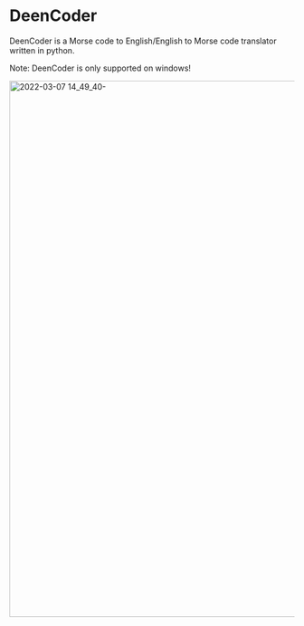 # DeenCoder
DeenCoder is a Morse code to English/English to Morse code translator written in python.

Note: DeenCoder is only supported on windows!

<img width="947" alt="2022-03-07 14_49_40-" src="https://user-images.githubusercontent.com/63617447/157145557-4ed92c55-97d0-4a27-85df-482aef7e56a2.png">
